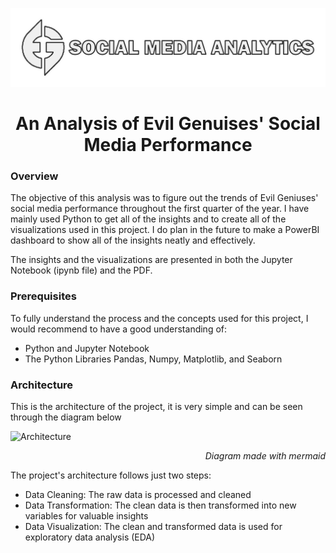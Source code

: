 ![Banner](EG-SMA-Banner.png)
# <div align="center">An Analysis of Evil Genuises' Social Media Performance </div>
### Overview

The objective of this analysis was to figure out the trends of Evil Geniuses' social media performance throughout the first quarter of the year. I have mainly used Python to get all of the insights and to create all of the visualizations used in this project.
I do plan in the future to make a PowerBI dashboard to show all of the insights neatly and effectively.

The insights and the visualizations are presented in both the Jupyter Notebook (ipynb file) and the PDF.

### Prerequisites
To fully understand the process and the concepts used for this project, I would recommend to have a good understanding of:
- Python and Jupyter Notebook
- The Python Libraries Pandas, Numpy, Matplotlib, and Seaborn

### Architecture
This is the architecture of the project, it is very simple and can be seen through the diagram below

![Architecture](https://mermaid.ink/img/pako:eNp9kcFuwyAQRH9lxdn-AR8qJdiRIrlV5VTJxZetwTEqBgvWbVPsfy8mqtReyomF4c1oCKyzQrKC9dp-dAM6grppDcS1C6HZXYCfznA41hX06Ise815pmXf-fV0hzx8WriUaKJEQLooGeL7RYE0Uv27iKU0L7EPgdbV7-od2N90naPVJDjvK4MWh8b11YwZoBNQWxQI8hIOK09F4dR3IpyvuJJKEs_IzavWFpKzxf2P8ePDkERGbUC5QJh5qaORkYwG_o02i356xjI3SjahErCpsmJbRIEfZsiJuBbq3lrVmjTqcyZ5upmMFuVlmbJ5EDFYqvDocWQRrH0-lUGTd47379AXrN6mXhlo?type=png)
_<div align="right">Diagram made with mermaid</div>_

The project's architecture follows just two steps:
- Data Cleaning: The raw data is processed and cleaned
- Data Transformation: The clean data is then transformed into new variables for valuable insights
- Data Visualization: The clean and transformed data is used for exploratory data analysis (EDA)

